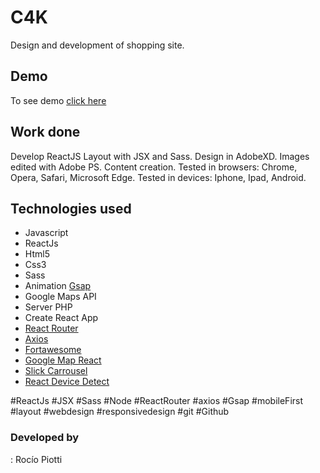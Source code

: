 # C4K

Design and development of shopping site.

## Demo

To see demo [click here](https://www.rociopiotti.com/public/webdesign/c4k/)

## Work done

Develop ReactJS
Layout with JSX and Sass.
Design in AdobeXD.
Images edited with Adobe PS.
Content creation.
Tested in browsers: Chrome, Opera, Safari, Microsoft Edge.
Tested in devices: Iphone, Ipad, Android.

## Technologies used

- Javascript
- ReactJs
- Html5
- Css3
- Sass
- Animation [Gsap](https://www.npmjs.com/package/gsap/v/3.2.6)
- Google Maps API
- Server PHP
- Create React App
- [React Router](https://www.npmjs.com/package/react-router-dom)
- [Axios](https://www.npmjs.com/package/axios)
- [Fortawesome](https://www.npmjs.com/package/@fortawesome/react-fontawesome)
- [Google Map React](https://www.npmjs.com/package/google-map-react)
- [Slick Carrousel](https://www.npmjs.com/package/react-slick)
- [React Device Detect](https://www.npmjs.com/package/react-device-detect)


#ReactJs #JSX #Sass #Node #ReactRouter #axios #Gsap #mobileFirst  #layout #webdesign #responsivedesign #git #Github

### Developed by

:  Rocío Piotti
